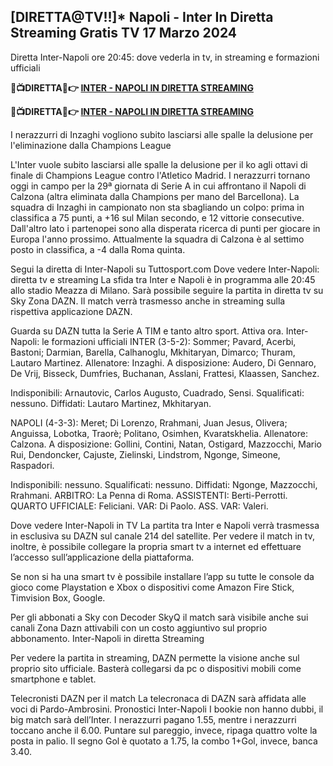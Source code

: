 <h2>[DIRETTA@TV!!]* Napoli - Inter In Diretta Streaming Gratis TV 17 Marzo 2024</h2>

Diretta Inter-Napoli ore 20:45: dove vederla in tv, in streaming e formazioni ufficiali

<strong> 🔴📺DIRETTA📲👉 <a href="https://onlinestreamshd.com/seriea/" rel="nofollow"> INTER - NAPOLI IN DIRETTA STREAMING </a> </strong>

<strong> 🔴📺DIRETTA📲👉️ <a href="https://onlinestreamshd.com/seriea/" rel="nofollow"> INTER - NAPOLI IN DIRETTA STREAMING </a> </strong>

I nerazzurri di Inzaghi vogliono subito lasciarsi alle spalle la delusione per l'eliminazione dalla Champions League

L'Inter vuole subito lasciarsi alle spalle la delusione per il ko agli ottavi di finale di Champions League contro l'Atletico Madrid. I nerazzurri tornano oggi in campo per la 29ª giornata di Serie A in cui affrontano il Napoli di Calzona (altra eliminata dalla Champions per mano del Barcellona). La squadra di Inzaghi in campionato non sta sbagliando un colpo: prima in classifica a 75 punti, a +16 sul Milan secondo, e 12 vittorie consecutive. Dall'altro lato i partenopei sono alla disperata ricerca di punti per giocare in Europa l'anno prossimo. Attualmente la squadra di Calzona è al settimo posto in classifica, a -4 dalla Roma quinta.

Segui la diretta di Inter-Napoli su Tuttosport.com
Dove vedere Inter-Napoli: diretta tv e streaming
La sfida tra Inter e Napoli è in programma alle 20:45 allo stadio Meazza di Milano. Sarà possibile seguire la partita in diretta tv su Sky Zona DAZN. Il match verrà trasmesso anche in streaming sulla rispettiva applicazione DAZN.

Guarda su DAZN tutta la Serie A TIM e tanto altro sport. Attiva ora.
Inter-Napoli: le formazioni ufficiali
INTER (3-5-2): Sommer; Pavard, Acerbi, Bastoni; Darmian, Barella, Calhanoglu, Mkhitaryan, Dimarco; Thuram, Lautaro Martinez. Allenatore: Inzaghi.
A disposizione: Audero, Di Gennaro, De Vrij, Bisseck, Dumfries, Buchanan, Asslani, Frattesi, Klaassen, Sanchez.

Indisponibili: Arnautovic, Carlos Augusto, Cuadrado, Sensi.
Squalificati: nessuno.
Diffidati: Lautaro Martinez, Mkhitaryan.

NAPOLI (4-3-3): Meret; Di Lorenzo, Rrahmani, Juan Jesus, Olivera; Anguissa, Lobotka, Traorè; Politano, Osimhen, Kvaratskhelia. Allenatore: Calzona.
A disposizione: Gollini, Contini, Natan, Ostigard, Mazzocchi, Mario Rui, Dendoncker, Cajuste, Zielinski, Lindstrom, Ngonge, Simeone, Raspadori.

Indisponibili: nessuno.
Squalificati: nessuno.
Diffidati: Ngonge, Mazzocchi, Rrahmani.
ARBITRO: La Penna di Roma. ASSISTENTI: Berti-Perrotti. QUARTO UFFICIALE: Feliciani. VAR: Di Paolo. ASS. VAR: Valeri.

Dove vedere Inter-Napoli in TV
La partita tra Inter e Napoli verrà trasmessa in esclusiva su DAZN sul canale 214 del satellite. Per vedere il match in tv, inoltre, è possibile collegare la propria smart tv a internet ed effettuare l’accesso sull’applicazione della piattaforma.

Se non si ha una smart tv è possibile installare l’app su tutte le console da gioco come Playstation e Xbox o dispositivi come Amazon Fire Stick, Timvision Box, Google.

Per gli abbonati a Sky con Decoder SkyQ il match sarà visibile anche sui canali Zona Dazn attivabili con un costo aggiuntivo sul proprio abbonamento.
Inter-Napoli in diretta Streaming

Per vedere la partita in streaming, DAZN permette la visione anche sul proprio sito ufficiale. Basterà collegarsi da pc o dispositivi mobili come smartphone e tablet.

Telecronisti DAZN per il match
La telecronaca di DAZN sarà affidata alle voci di Pardo-Ambrosini.
Pronostici Inter-Napoli
I bookie non hanno dubbi, il big match sarà dell’Inter. I nerazzurri pagano 1.55, mentre i nerazzurri toccano anche il 6.00. Puntare sul pareggio, invece, ripaga quattro volte la posta in palio. Il segno Gol è quotato a 1.75, la combo 1+Gol, invece, banca 3.40.
